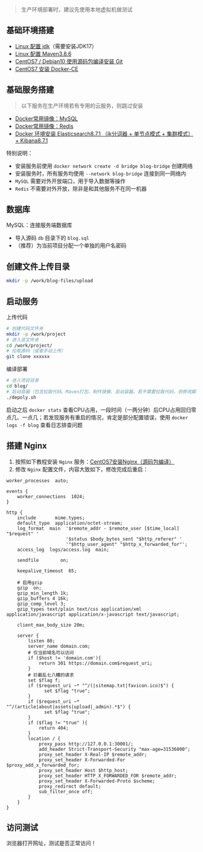 > 生产环境部署时，建议先使用本地虚拟机做测试

## 基础环境搭建

- [Linux 配置 jdk](https://maxqiu.com/article/detail/4)（需要安装JDK17）
- [Linux 配置 Maven3.8.6](https://maxqiu.com/article/detail/6)
- [CentOS7 / Debian10 使用源码包编译安装 Git](https://maxqiu.com/article/detail/104)
- [CentOS7 安装 Docker-CE](https://maxqiu.com/article/detail/24)

## 基础服务搭建

> 以下服务在生产环境若有专用的云服务，则跳过安装

- [Docker常用镜像：MySQL](https://maxqiu.com/article/detail/32)
- [Docker常用镜像：Redis](https://maxqiu.com/article/detail/51)
- [Docker 环境安装 Elasticsearch8.7.1 （ik分词器 + 单节点模式 + 集群模式） + Kibana8.7.1](https://maxqiu.com/article/detail/150)

特别说明：

- 安装服务前使用 `docker network create -d bridge blog-bridge` 创建网络
- 安装服务时，所有服务均使用 `--network blog-bridge` 连接到同一网络内
- `MySQL` 需要对外开放端口，用于导入数据等操作
- `Redis` 不需要对外开放，除非是和其他服务不在同一机器

## 数据库

MySQL：连接服务端数据库

- 导入源码 `db` 目录下的 `blog.sql`
- （推荐）为当前项目分配一个单独的用户名密码

## 创建文件上传目录

```bash
mkdir -p /work/blog-files/upload
```

## 启动服务

上传代码

```bash
# 创建代码文件夹
mkdir -p /work/project
# 进入该文件夹
cd /work/project/
# 拉取源码（或者手动上传）
git clone xxxxxx
```

编译部署

```bash
# 进入项目目录
cd blog/
# 启动容器（包含拉取代码、Maven打包、制作镜像、启动容器。若不需要拉取代码，则修改脚本注释掉）
./depoly.sh
```

启动之后 `docker stats`
查看CPU占用，一段时间（一两分钟）后CPU占用回归零点几、一点几；若发现服务有重启的情况，肯定是部分配置错误，使用 `docker logs -f blog`
查看日志排查问题

## 搭建 Nginx

1. 按照如下教程安装 `Nginx` 服务：[CentOS7安装Nginx（源码包编译）](https://maxqiu.com/article/detail/15)
2. 修改 `Nginx` 配置文件，内容大致如下，修改完成后重启：

```nginx
worker_processes  auto;

events {
    worker_connections  1024;
}

http {
    include       mime.types;
    default_type  application/octet-stream;
    log_format  main  '$remote_addr - $remote_user [$time_local] "$request" '
                      '$status $body_bytes_sent "$http_referer" '
                      '"$http_user_agent" "$http_x_forwarded_for"';
    access_log  logs/access.log  main;

    sendfile        on;

    keepalive_timeout  65;

    # 启用gzip
    gzip  on;
    gzip_min_length 1k;
    gzip_buffers 4 16k;
    gzip_comp_level 3;
    gzip_types text/plain text/css application/xml application/javascript application/x-javascript text/javascript;

    client_max_body_size 20m;

    server {
        listen 80;
        server_name domain.com;
        # 仅当前域名可以访问
        if ($host != 'domain.com'){
            return 301 https://domain.com$request_uri;
        }
        # 拦截乱七八糟的请求
        set $flag f;
        if ($request_uri ~* "^/(|sitemap.txt|favicon.ico)$") {
              set $flag "true";
        }
        if ($request_uri ~* "^/(article|about|assets|upload|_admin).*$") {
              set $flag "true";
        }
        if ($flag != "true" ){
            return 404;
        }
        location / {
            proxy_pass http://127.0.0.1:30001/;
            add_header Strict-Transport-Security "max-age=31536000";
            proxy_set_header X-Real-IP $remote_addr;
            proxy_set_header X-Forwarded-For $proxy_add_x_forwarded_for;
            proxy_set_header Host $http_host;
            proxy_set_header HTTP_X_FORWARDED_FOR $remote_addr;
            proxy_set_header X-Forwarded-Proto $scheme;
            proxy_redirect default;
            sub_filter_once off;
        }
    }
}
```

## 访问测试

浏览器打开网址，测试是否正常访问！
